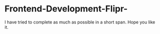 # Frontend-Development-Flipr-
I have tried to complete as much as possible in a short span. Hope you like it.

